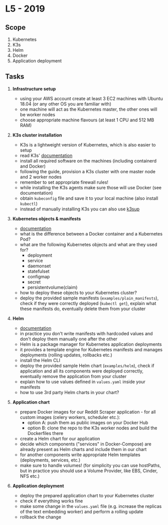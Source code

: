 # L5 - 2019

## Scope
1. Kubernetes
2. K3s
3. Helm
4. Docker
5. Application deployment

## Tasks
1. **Infrastructure setup**

    - using your AWS account create at least 3 EC2 machines with Ubuntu 18.04 (or any other OS you are familiar with)
    - one machine will act as the Kubernetes master, the other ones will be worker nodes
    - choose appropriate machine flavours (at least 1 CPU and 512 MB RAM)

2. **K3s cluster installation**

    - K3s is a lightweight version of Kubernetes, which is also easier to setup
    - read K3s' [documentation](https://rancher.com/docs/k3s/latest/en/quick-start/)
    - install all required software on the machines (including containerd and Docker)
    - following the guide, provision a K3s cluster with one master node and 2 worker nodes
    - remember to set appropriate firewall rules!
    - while installing the K3s agents make sure those will use Docker (see documentation)
    - obtain `kubeconfig` file and save it to your local machine (also install `kubectl`)
    - instead of manually installing K3s you can also use [k3sup](https://github.com/alexellis/k3sup)

3. **Kubernetes objects & manifests**

    - [documentation](https://kubernetes.io/docs/concepts/)
    - what is the difference between a Docker container and a Kubernetes Pod?
    - what are the following Kubernetes objects and what are they used for?
        - deployment
        - service
        - daemonset
        - statefulset
        - configmap
        - secret
        - persistentvolume(claim)
    - how to deploy these objects to your Kubernetes cluster?
    - deploy the provided sample manifests (`examples/plain_manifests`),
      check if they were correctly deployed (`kubectl get`),
      explain what these manifests do,
      eventually delete them from your cluster

4. **Helm**

    - [documentation](https://helm.sh/docs/)
    - in practice you don't write manifests with hardcoded values and don't deploy 
      them manually one after the other
    - Helm is a package manager for Kubernetes application deployments
    - it provides a template engine for Kubernetes manifests and manages deployments (rolling updates, rollbacks etc.)
    - install the Helm CLI
    - deploy the provided sample Helm chart (`examples/helm`),
      check if application and all its components were deployed correctly,
      eventually remove the application from your cluster
    - explain how to use values defined in `values.yaml` inside your manifests
    - how to use 3rd party Helm charts in your chart?

5. **Application chart**

    - prepare Docker images for our Reddit Scraper application - for all custom images (celery workers, scheduler etc.):
        - option A: push them as public images on your Docker Hub
        - option B: clone the repo to the K3s worker nodes and build the Dockerfiles there
    - create a Helm chart for our application
    - decide which components ("services" in Docker-Compose) are already present as Helm charts and include them in our chart
    - for another components write appropriate Helm templates (deployments, services, etc.) 
    - make sure to handle volumes! (for simplicity you can use hostPaths, but in practice you should use a Volume Provider, like EBS, Cinder, NFS etc.)

6. **Application deployment**
    - deploy the prepared application chart to your Kubernetes cluster
    - check if everything works fine
    - make some change in the `values.yaml` file (e.g. increase the replicas of the text embedding worker) and perform a rolling update
    - rollback the change

